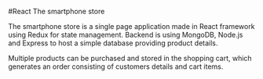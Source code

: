 #React The smartphone store

The smartphone store is a single page application made in React framework using Redux for state management. Backend is using MongoDB, Node.js and Express to host a simple database providing product details.

Multiple products can be purchased and stored in the shopping cart, which generates an order consisting of customers details and cart items.
